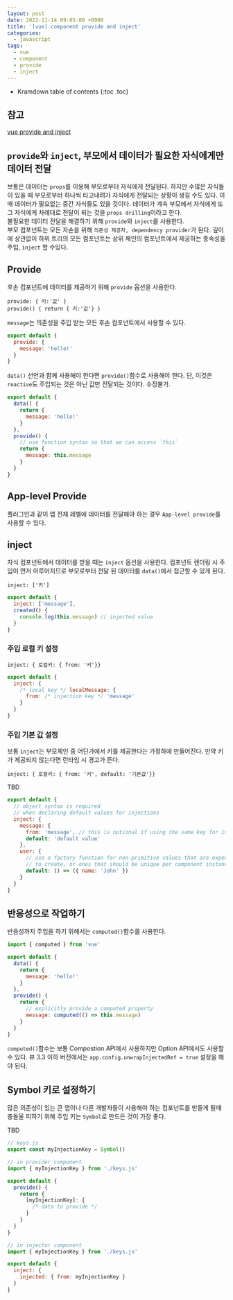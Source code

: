 ```yaml
---
layout: post
date: 2022-11-14 09:05:00 +0900
title: '[vue] component provide and inject'
categories:
  - javascript
tags:
  - vue
  - component
  - provide
  - inject
---
```


* Kramdown table of contents
{:toc .toc}

## 참고

[vue provide and inject](https://vuejs.org/guide/components/provide-inject.html)


## `provide`와 `inject`, 부모에서 데이터가 필요한 자식에게만 데이터 전달

보통은 데이터는 `props`를 이용해 부모로부터 자식에게 전달된다. 하지만 수많은 자식들이 있을 때 부모로부터 하나씩 타고내려가 자식에게 전달되는 상황이 생길 수도 있다. 이때 데이터가 필요없는 중간 자식들도 있을 것이다. 데이터가 계속 부모에서 자식에게 또 그 자식에게 차례대로 전달이 되는 것을 `props drilling`이라고 한다.   
불필요한 데이터 전달을 해결하기 위해 `provide`와 `inject`를 사용한다.  
부모 컴포넌트는 모든 자손을 위해 `의존성 제공자, dependency provider`가 된다. 깊이에 상관없이 하위 트리의 모든 컴포넌트는 상위 체인의 컴포넌트에서 제공하는 종속성을 주입, `inject` 할 수있다.


## Provide

후손 컴포넌트에 데이터를 제공하기 위해 `provide` 옵션을 사용한다. 

`provide: { 키:'값' }`   
`provide() { return { 키:'값'} }`


`message`는 의존성을 주입 받는 모든 후손 컴포넌트에서 사용할 수 있다. 

```js
export default {
  provide: {
    message: 'hello!'
  }
}
```

`data()` 선언과 함께 사용해야 한다면 `provide()`함수로 사용해야 한다. 단, 이것은 `reactive`도 주입되는 것은 아닌 값만 전달되는 것이다. 수정불가.

```js
export default {
  data() {
    return {
      message: 'hello!'
    }
  },
  provide() {
    // use function syntax so that we can access `this`
    return {
      message: this.message
    }
  }
}
```

## App-level Provide

플러그인과 같이 앱 전체 레벨에 데이터를 전달해야 하는 경우 `App-level provide`를 사용할 수 있다. 


## inject

자식 컴포넌트에서 데이터를 받을 때는 `inject` 옵션을 사용한다. 컴포넌트 렌더링 시 주입이 먼저 이루어지므로 부모로부터 전달 된 데이터를 `data()`에서 접근할 수 있게 된다.  

`inject: ['키']`   


```js
export default {
  inject: ['message'],
  created() {
    console.log(this.message) // injected value
  }
}
```

### 주입 로컬 키 설정

`inject: { 로컬키: { from: '키'}}`   

```js
export default {
  inject: {
    /* local key */ localMessage: {
      from: /* injection key */ 'message'
    }
  }
}
```

### 주입 기본 값 설정

보통 `inject`는 부모체인 중 어딘가에서 키를 제공한다는 가정하에 만들어진다. 만약 키가 제공되지 않는다면 런타임 시 경고가 뜬다.  

`inject: { 로컬키: { from: '키', default: '기본값'}}`  

TBD

```js
export default {
  // object syntax is required
  // when declaring default values for injections
  inject: {
    message: {
      from: 'message', // this is optional if using the same key for injection
      default: 'default value'
    },
    user: {
      // use a factory function for non-primitive values that are expensive
      // to create, or ones that should be unique per component instance.
      default: () => ({ name: 'John' })
    }
  }
}
```


## 반응성으로 작업하기

반응성까지 주입을 하기 위해서는 `computed()`함수를 사용한다. 

```js
import { computed } from 'vue'

export default {
  data() {
    return {
      message: 'hello!'
    }
  },
  provide() {
    return {
      // explicitly provide a computed property
      message: computed(() => this.message)
    }
  }
}
```

 `computed()`함수는 보통 Compostion API에서 사용하지만 Option API에서도 사용할 수 있다. 뷰 3.3 이하 버전에서는 `app.config.unwrapInjectedRef = true` 설정을 해야 된다.  

## Symbol 키로 설정하기 

많은 의존성이 있는 큰 앱이나 다른 개발자들이 사용해야 하는 컴포넌트를 만들게 될때 충돌울 피하기 위해 주입 키는 `Symbol`로 만드든 것이 가장 좋다.  

TBD

```js
// keys.js
export const myInjectionKey = Symbol()
```

```js
// in provider component
import { myInjectionKey } from './keys.js'

export default {
  provide() {
    return {
      [myInjectionKey]: {
        /* data to provide */
      }
    }
  }
}
```

```js
// in injector component
import { myInjectionKey } from './keys.js'

export default {
  inject: {
    injected: { from: myInjectionKey }
  }
}
```